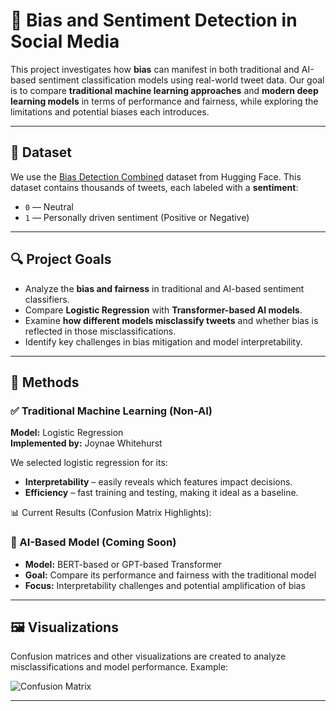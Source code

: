# 🧠 Bias and Sentiment Detection in Social Media

This project investigates how **bias** can manifest in both traditional and AI-based sentiment classification models using real-world tweet data. Our goal is to compare **traditional machine learning approaches** and **modern deep learning models** in terms of performance and fairness, while exploring the limitations and potential biases each introduces.

---

## 📁 Dataset

We use the [Bias Detection Combined](https://huggingface.co/datasets) dataset from Hugging Face. This dataset contains thousands of tweets, each labeled with a **sentiment**:
- `0` — Neutral  
- `1` — Personally driven sentiment (Positive or Negative)

---

## 🔍 Project Goals

- Analyze the **bias and fairness** in traditional and AI-based sentiment classifiers.
- Compare **Logistic Regression** with **Transformer-based AI models**.
- Examine **how different models misclassify tweets** and whether bias is reflected in those misclassifications.
- Identify key challenges in bias mitigation and model interpretability.

---

## 🧪 Methods

### ✅ Traditional Machine Learning (Non-AI)

**Model:** Logistic Regression  
**Implemented by:** Joynae Whitehurst

We selected logistic regression for its:
- **Interpretability** – easily reveals which features impact decisions.
- **Efficiency** – fast training and testing, making it ideal as a baseline.

📊 Current Results (Confusion Matrix Highlights):


### 🤖 AI-Based Model (Coming Soon)

- **Model:** BERT-based or GPT-based Transformer
- **Goal:** Compare its performance and fairness with the traditional model
- **Focus:** Interpretability challenges and potential amplification of bias

---

## 🖼️ Visualizations

Confusion matrices and other visualizations are created to analyze misclassifications and model performance. Example:

![Confusion Matrix](image.png)

---
